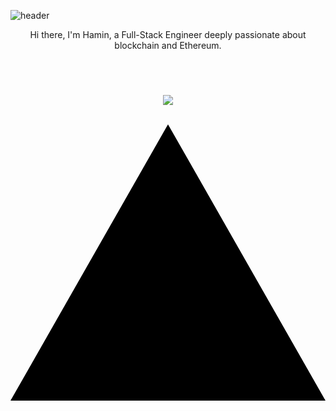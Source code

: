![header](https://capsule-render.vercel.app/api?type=Rect&color=0:4D80FF,100:95F0B2&fontColor=212121&height=300&section=header&text=Hamin's%20Page&fontSize=90)

<p align="center">Hi there, I'm Hamin, a Full-Stack Engineer deeply passionate about blockchain and Ethereum.</p>
<br />
<div align="center">
  <h3></h3>
  <br />
  <a href="https://hamin.me"><img src="https://img.shields.io/badge/-Velog-20C997?style=flat&logo=velog&logoColor=ffffff"/></a>
  <a href="https://velog.io/@hjkwon0507"><svg role="img" viewBox="0 0 24 24" xmlns="http://www.w3.org/2000/svg"><title>Vercel</title><path d="M24 22.525H0l12-21.05 12 21.05z"/></svg></a>
</div>
<br />
